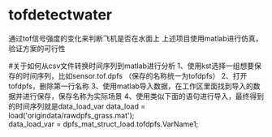 # tofdetectwater
通过tof信号强度的变化来判断飞机是否在水面上
上述项目使用matlab进行仿真，验证方案的可行性

#关于如何从csv文件转换时间序列到matlab进行分析
1、使用kst选择一组想要保存的时间序列，比如sensor.tof.dpfs （保存的名称统一为tofdpfs）
2、打开tofdpfs，删除第一行名称
3、使用matlab导入数据，在工作区里面找到导入的数据并进行保存，保存名称为实际场景
4、使用类似下面的语句进行导入，最终得到的时间序列就是data_load_var
data_load = load('origindata/rawdpfs_grass.mat');  
data_load_var = dpfs_mat_struct_load.tofdpfs.VarName1;
